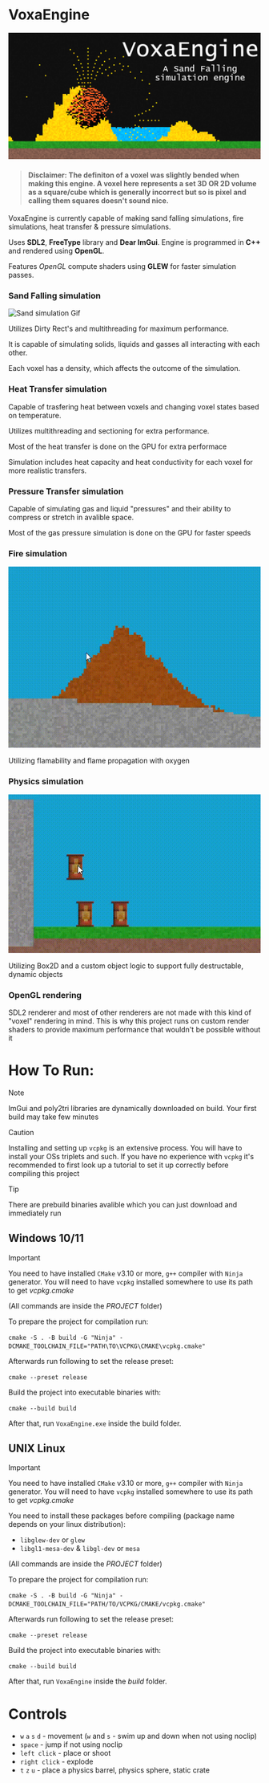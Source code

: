 # **VoxaEngine**

![Game Image](/Promotional-stuff/banner.png)

> #### **Disclaimer**: The definiton of a voxel was slightly bended when making this engine. A voxel here represents a set 3D **OR 2D** volume as a square/cube which is generally incorrect but so is pixel and calling them squares doesn't sound nice. 

VoxaEngine is currently capable of making sand falling simulations, fire simulations, heat transfer & pressure simulations.

Uses **SDL2**, **FreeType** library and **Dear ImGui**. Engine is programmed in **C++** and rendered using **OpenGL**.

Features *OpenGL* compute shaders using **GLEW** for faster simulation passes.

### Sand Falling simulation

![Sand simulation Gif](/Promotional-stuff/sand-simulation.gif)

Utilizes Dirty Rect's and multithreading for maximum performance.

It is capable of simulating solids, liquids and gasses all interacting with each other.

Each voxel has a density, which affects the outcome of the simulation.

### Heat Transfer simulation

Capable of trasfering heat between voxels and changing voxel states based on temperature.

Utilizes multithreading and sectioning for extra performance.

Most of the heat transfer is done on the GPU for extra performace

Simulation includes heat capacity and heat conductivity for each voxel for more realistic transfers.

### Pressure Transfer simulation

Capable of simulating gas and liquid "pressures" and their ability to compress or stretch in avalible space.

Most of the gas pressure simulation is done on the GPU for faster speeds

### Fire simulation

![Fire GIF](/Promotional-stuff/fire.gif)

Utilizing flamability and flame propagation with oxygen

### Physics simulation

![Simulation GIF](/Promotional-stuff/physics-simulation.gif)

Utilizing Box2D and a custom object logic to support fully destructable, dynamic objects

### OpenGL rendering

SDL2 renderer and most of other renderers are not made with this kind of "voxel" rendering in mind. This is why this project runs on custom render shaders to provide maximum performance that wouldn't be possible without it

# How To Run:

> [!NOTE]  
> ImGui and poly2tri libraries are dynamically downloaded on build. Your first build may take few minutes

> [!CAUTION]
> Installing and setting up `vcpkg` is an extensive process. You will have to install your OSs triplets and such. If you have no experience with `vcpkg` it's recommended to first look up a tutorial to set it up correctly before compiling this project

> [!TIP]
> There are prebuild binaries avalible which you can just download and immediately run

## Windows 10/11

> [!IMPORTANT]
> You need to have installed `CMake` v3.10 or more, `g++` compiler with `Ninja` generator.
> You will need to have `vcpkg` installed somewhere to use its path to get *vcpkg.cmake*

(All commands are inside the *PROJECT* folder)

To prepare the project for compilation run:

`cmake -S . -B build -G "Ninja" -DCMAKE_TOOLCHAIN_FILE="PATH\TO\VCPKG\CMAKE\vcpkg.cmake"`

Afterwards run following to set the release preset:

`cmake --preset release` 

Build the project into executable binaries with:

`cmake --build build` 

After that, run `VoxaEngine.exe` inside the build folder.

## UNIX Linux

> [!IMPORTANT]
> You need to have installed `CMake` v3.10 or more, `g++` compiler with `Ninja` generator.
> You will need to have `vcpkg` installed somewhere to use its path to get *vcpkg.cmake*

You need to install these packages before compiling (package name depends on your linux distribution):
- `libglew-dev` or `glew`
- `libgl1-mesa-dev` & `libgl-dev` or `mesa`


(All commands are inside the *PROJECT* folder)

To prepare the project for compilation run:

`cmake -S . -B build -G "Ninja" -DCMAKE_TOOLCHAIN_FILE="PATH/TO/VCPKG/CMAKE/vcpkg.cmake"`

Afterwards run following to set the release preset:

`cmake --preset release` 

Build the project into executable binaries with:

`cmake --build build` 

After that, run `VoxaEngine` inside the *build* folder.

# Controls

 - `w` `a` `s` `d` - movement (`w` and `s` - swim up and down when not using noclip)
 - `space` - jump if not using noclip
 - `left click` - place or shoot
 - `right click` - explode
 - `t` `z` `u` - place a physics barrel, physics sphere, static crate
